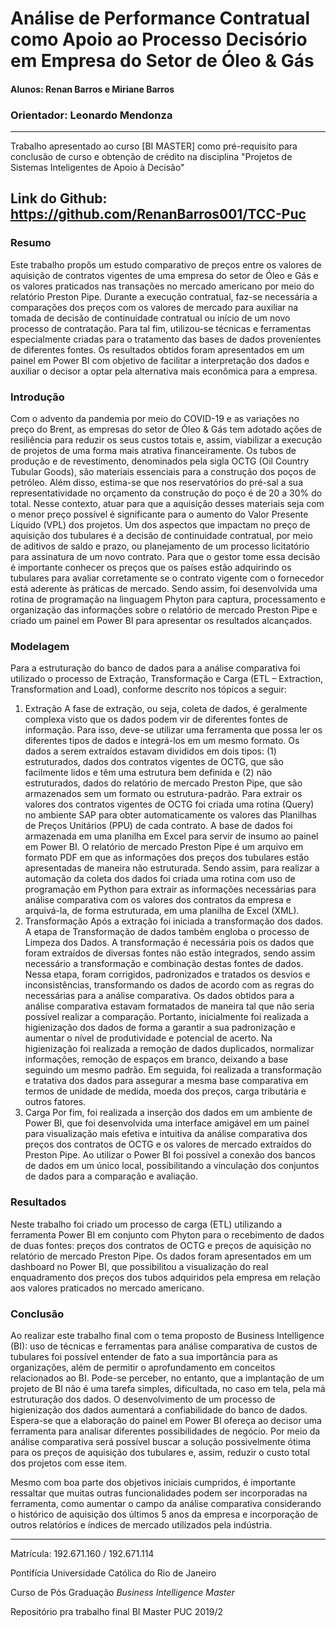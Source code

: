 # Análise de Performance Contratual como Apoio ao Processo Decisório em Empresa do Setor de Óleo & Gás

#### Alunos: Renan Barros e Miriane Barros

### Orientador: Leonardo Mendonza
---

Trabalho apresentado ao curso [BI MASTER] como pré-requisito para conclusão de curso e obtenção de crédito na disciplina "Projetos de Sistemas Inteligentes de Apoio à Decisão"

Link do Github: https://github.com/RenanBarros001/TCC-Puc
---

### Resumo

Este trabalho propôs um estudo comparativo de preços entre os valores de aquisição de contratos vigentes de uma empresa do setor de Óleo e Gás e os valores praticados nas transações no mercado americano por meio do relatório Preston Pipe.
Durante a execução contratual, faz-se necessária a comparações dos preços com os valores de mercado para auxiliar na tomada de decisão de continuidade contratual ou início de um novo processo de contratação.
Para tal fim, utilizou-se técnicas e ferramentas especialmente criadas para o tratamento das bases de dados provenientes de diferentes fontes. Os resultados obtidos foram apresentados em um painel em Power BI com objetivo de facilitar a interpretação dos dados e auxiliar o decisor a optar pela alternativa mais econômica para a empresa.


### Introdução

Com o advento da pandemia por meio do COVID-19 e as variações no preço do Brent, as empresas do setor de Óleo & Gás tem adotado ações de resiliência para reduzir os seus custos totais e, assim, viabilizar a execução de projetos de uma forma mais atrativa financeiramente.
Os tubos de produção e de revestimento, denominados pela sigla OCTG (Oil Country Tubular Goods), são materiais essenciais para a construção dos poços de petróleo. Além disso, estima-se que nos reservatórios do pré-sal a sua representatividade no orçamento da construção do poço é de 20 a 30% do total.
Nesse contexto, atuar para que a aquisição desses materiais seja com o menor preço possível é significante para o aumento do Valor Presente Líquido (VPL) dos projetos.
Um dos aspectos que impactam no preço de aquisição dos tubulares é a decisão de continuidade contratual, por meio de aditivos de saldo e prazo, ou planejamento de um processo licitatório para assinatura de um novo contrato.
Para que o gestor tome essa decisão é importante conhecer os preços que os países estão adquirindo os tubulares para avaliar corretamente se o contrato vigente com o fornecedor está aderente às práticas de mercado.
Sendo assim, foi desenvolvida uma rotina de programação na linguagem Phyton para captura, processamento e organização das informações sobre o relatório de mercado Preston Pipe e criado um painel em Power BI para apresentar os resultados alcançados.

### Modelagem

Para a estruturação do banco de dados para a análise comparativa foi utilizado o processo de Extração, Transformação e Carga (ETL – Extraction, Transformation and Load), conforme descrito nos tópicos a seguir: 

1) Extração
A fase de extração, ou seja, coleta de dados, é geralmente complexa visto que os dados podem vir de diferentes fontes de informação. Para isso, deve-se utilizar uma ferramenta que possa ler os diferentes tipos de dados e integrá-los em um mesmo formato.
Os dados a serem extraídos estavam divididos em dois tipos: (1) estruturados, dados dos contratos vigentes de OCTG, que são facilmente lidos e têm uma estrutura bem definida e (2) não estruturados, dados do relatório de mercado Preston Pipe, que são armazenados sem um formato ou estrutura-padrão.
Para extrair os valores dos contratos vigentes de OCTG foi criada uma rotina (Query) no ambiente SAP para obter automaticamente os valores das Planilhas de Preços Unitários (PPU) de cada contrato. A base de dados foi armazenada em uma planilha em Excel para servir de insumo ao painel em Power BI.
O relatório de mercado Preston Pipe é um arquivo em formato PDF em que as informações dos preços dos tubulares estão apresentadas de maneira não estruturada. Sendo assim, para realizar a automação da coleta dos dados foi criada uma rotina com uso de programação em Python para extrair as informações necessárias para análise comparativa com os valores dos contratos da empresa e arquivá-la, de forma estruturada, em uma planilha de Excel (XML).
2) Transformação
Após a extração foi iniciada a transformação dos dados. A etapa de Transformação de dados também engloba o processo de Limpeza dos Dados. A transformação é necessária pois os dados que foram extraídos de diversas fontes não estão integrados, sendo assim necessário a transformação e combinação destas fontes de dados.
Nessa etapa, foram corrigidos, padronizados e tratados os desvios e inconsistências, transformando os dados de acordo com as regras do necessárias para a análise comparativa.
Os dados obtidos para a análise comparativa estavam formatados de maneira tal que não seria possível realizar a comparação. Portanto, inicialmente foi realizada a higienização dos dados de forma a garantir a sua padronização e aumentar o nível de produtividade e potencial de acerto. Na higienização foi realizada a remoção de dados duplicados, normalizar informações, remoção de espaços em branco, deixando a base seguindo um mesmo padrão.
Em seguida, foi realizada a transformação e tratativa dos dados para assegurar a mesma base comparativa em termos de unidade de medida, moeda dos preços, carga tributária e outros fatores.
3) Carga
Por fim, foi realizada a inserção dos dados em um ambiente de Power BI, que foi desenvolvida uma interface amigável em um painel para visualização mais efetiva e intuitiva da análise comparativa dos preços dos contratos de OCTG e os valores de mercado extraídos do Preston Pipe.
Ao utilizar o Power BI foi possível a conexão dos bancos de dados em um único local, possibilitando a vinculação dos conjuntos de dados para a comparação e avaliação.

### Resultados

Neste trabalho foi criado um processo de carga (ETL) utilizando a ferramenta Power BI em conjunto com Phyton para o recebimento de dados de duas fontes: preços dos contratos de OCTG e preços de aquisição no relatório de mercado Preston Pipe.
Os dados foram apresentados em um dashboard no Power BI, que possibilitou a visualização do real enquadramento dos preços dos tubos adquiridos pela empresa em relação aos valores praticados no mercado americano.


### Conclusão

Ao realizar este trabalho final com o tema proposto de Business Intelligence (BI): uso de técnicas e ferramentas para análise comparativa de custos de tubulares foi possível entender de fato a sua importância para as organizações, além de permitir o aprofundamento em conceitos relacionados ao BI.
Pode-se perceber, no entanto, que a implantação de um projeto de BI não é uma tarefa simples, dificultada, no caso em tela, pela má estruturação dos dados. O desenvolvimento de um processo de higienização dos dados aumentará a confiabilidade do banco de dados.
Espera-se que a elaboração do painel em Power BI ofereça ao decisor uma ferramenta para analisar diferentes possibilidades de negócio. Por meio da análise comparativa será possível buscar a solução possivelmente ótima para os preços de aquisição dos tubulares e, assim, reduzir o custo total dos projetos com esse item.

Mesmo com boa parte dos objetivos iniciais cumpridos, é importante ressaltar que muitas outras funcionalidades podem ser incorporadas na ferramenta, como aumentar o campo da análise comparativa considerando o histórico de aquisição dos últimos 5 anos da empresa e incorporação de outros relatórios e índices de mercado utilizados pela indústria.

---

Matrícula: 192.671.160 / 192.671.114

Pontifícia Universidade Católica do Rio de Janeiro

Curso de Pós Graduação *Business Intelligence Master*

Repositório pra trabalho final BI Master PUC 2019/2

